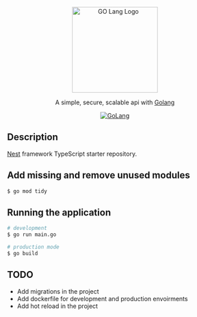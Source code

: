 <p align="center">
  <a href="https://go.dev/" target="blank"><img src="https://static.imasters.com.br/wp-content/uploads/2018/10/24174307/0_OWUKWmE-4jdrLpx7.png" width="200" alt="GO Lang Logo" /></a>
</p>

[circleci-image]: https://img.shields.io/circleci/build/github/nestjs/nest/master?token=abc123def456
[circleci-url]: https://circleci.com/gh/nestjs/nest

<p align="center">A simple, secure, scalable api with <a href="https://go.dev/" target="_blank">Golang</a></p>

<p align="center">
    <a href="https://pkg.go.dev/golang.org/x/example" target="_blank"><img src="https://pkg.go.dev/badge/golang.org/x/example.svg" alt="GoLang" /></a>
</p>

## Description

[Nest](https://github.com/nestjs/nest) framework TypeScript starter repository.

## Add missing and remove unused modules

```bash
$ go mod tidy
```

## Running the application

```bash
# development
$ go run main.go

# production mode
$ go build
```

## TODO

- Add migrations in the project
- Add dockerfile for development and production envoirments
- Add hot reload in the project